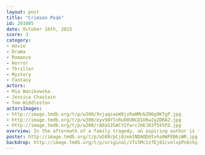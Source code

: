 ```yaml
---
layout: post
title: "Crimson Peak"
id: 201085
date: October 16th, 2015
score: 3
category:
- movie
- Drama
- Romance
- Horror
- Thriller
- Mystery
- Fantasy
actors:
- Mia Wasikowska
- Jessica Chastain
- Tom Hiddleston
actorsImages:
- http://image.tmdb.org/t/p/w300/9vjaqsaoW9jzRaWMnbZ06g9KTgP.jpg
- http://image.tmdb.org/t/p/w300/eyv98YlnRuOOUNCD1U6w2yZDRA2.jpg
- http://image.tmdb.org/t/p/w300/rA0aS2GACY2fwrc7mEJR3f5k5FD.jpg
overview: In the aftermath of a family tragedy, an aspiring author is torn between love for her childhood friend and the temptation of a mysterious outsider. Trying to escape the ghosts of her past, she is swept away to a house that breathes, bleeds… and remembers.
poster: http://image.tmdb.org/t/p/w500/pCj8zem1NDAODdtvha9WFEB6iWR.jpg
backdrop: http://image.tmdb.org/t/p/original/zTs5Mc1zfEj61cvolvpPn8zSyim.jpg
---
```


